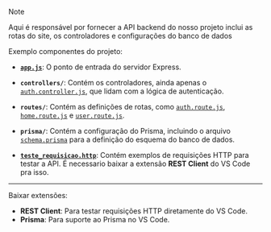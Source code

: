 > [!NOTE]
> Aqui é responsável por fornecer a API backend do nosso projeto
> inclui as rotas do site, os controladores e configurações do banco de dados

Exemplo componentes do projeto:
- **[`app.js`](./app.js)**: O ponto de entrada do servidor Express.

- **`controllers/`**: Contém os controladores, ainda apenas o [`auth.controller.js`](./controllers/auth.controller.js), que lidam com a lógica de autenticação.

- **`routes/`**: Contém as definições de rotas, como [`auth.route.js`](./routes/auth.route.js), [`home.route.js`](./routes/home.route.js) e [`user.route.js`](./routes/user.route.js).

- **`prisma/`**: Contém a configuração do Prisma, incluindo o arquivo [`schema.prisma`](./prisma/schema.prisma) para a definição do esquema do banco de dados.

- [**`teste_requisicao.http`**](./teste_requisicao.http): Contém exemplos de requisições HTTP para testar a API. É necessario baixar a extensão **REST Client** do VS Code pra isso.


----
Baixar extensões:
- **REST Client**: Para testar requisições HTTP diretamente do VS Code.
- **Prisma**: Para suporte ao Prisma no VS Code.
